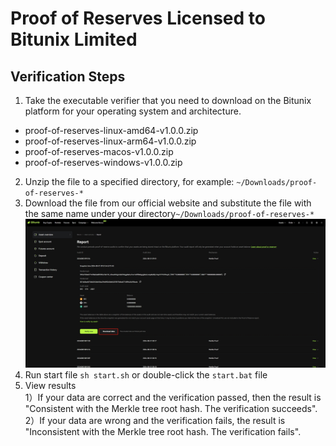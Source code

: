 # Proof of Reserves Licensed to Bitunix Limited

## Verification Steps
1. Take the executable  verifier that you need to download on the Bitunix platform for your operating system and architecture.
- proof-of-reserves-linux-amd64-v1.0.0.zip
- proof-of-reserves-linux-arm64-v1.0.0.zip
- proof-of-reserves-macos-v1.0.0.zip
- proof-of-reserves-windows-v1.0.0.zip
2. Unzip the file to a specified directory, for example:
   `~/Downloads/proof-of-reserves-*`
3. Download the file from our official website and substitute the file with the same name under your directory`~/Downloads/proof-of-reserves-*`
   <img src="images/download.png" alt="" style="text-align:left;width:500px"/>
4. Run start file `sh start.sh` or double-click the `start.bat` file
5. View results  
   1）If your data are correct and the verification passed, then the result is "Consistent with the Merkle tree root hash. The verification succeeds".  
   2）If your data are wrong and the verification fails, the result is "Inconsistent with the Merkle tree root hash. The verification fails".